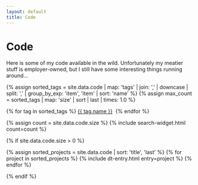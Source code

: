 ```yaml
---
layout: default
title: Code
---
```


# Code

Here is some of my code available in the wild. Unfortunately my meatier stuff is employer-owned, but I still have some interesting things running around...

{% assign sorted_tags = site.data.code | map: 'tags' | join: ',' | downcase | split: ',' | group_by_exp: 'item', 'item' | sort: 'name' %}
{% assign max_count = sorted_tags | map: 'size' | sort | last | times: 1.0 %}
<p class='tag-cloud'>
{% for tag in sorted_tags %}
<a href='#{{ tag.name }}' class='tag tag-size-{{ tag.size | divided_by: max_count | times: 7 | round }}'>{{ tag.name }}</a>&nbsp;
{% endfor %}
</p>

{% assign count = site.data.code.size %}
{% include search-widget.html count=count %}

{% if site.data.code.size > 0 %}
<dl>
{% assign sorted_projects = site.data.code | sort: 'title', 'last' %}
{% for project in sorted_projects %}
  {% include dt-entry.html entry=project %}
{% endfor %}
</dl>
{% endif %}